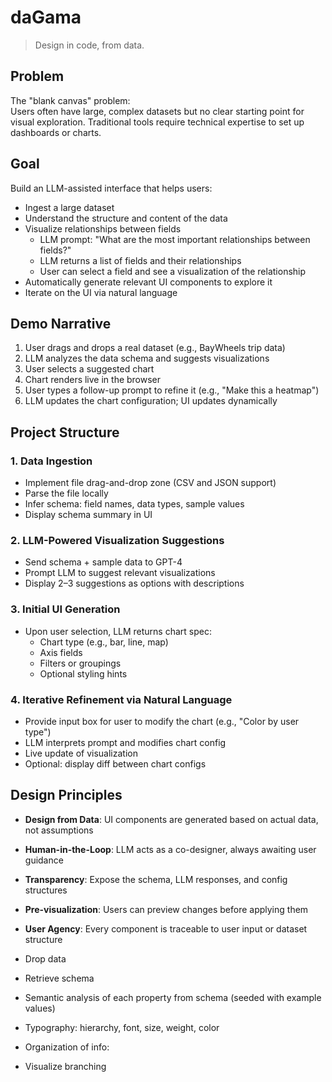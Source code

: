 # daGama

> Design in code, from data.

## Problem

The "blank canvas" problem:  
Users often have large, complex datasets but no clear starting point for visual exploration. Traditional tools require technical expertise to set up dashboards or charts.

## Goal

Build an LLM-assisted interface that helps users:

- Ingest a large dataset
- Understand the structure and content of the data
- Visualize relationships between fields
  - LLM prompt: "What are the most important relationships between fields?"
  - LLM returns a list of fields and their relationships
  - User can select a field and see a visualization of the relationship
- Automatically generate relevant UI components to explore it
- Iterate on the UI via natural language

## Demo Narrative

1. User drags and drops a real dataset (e.g., BayWheels trip data)
2. LLM analyzes the data schema and suggests visualizations
3. User selects a suggested chart
4. Chart renders live in the browser
5. User types a follow-up prompt to refine it (e.g., "Make this a heatmap")
6. LLM updates the chart configuration; UI updates dynamically

## Project Structure

### 1. Data Ingestion

- Implement file drag-and-drop zone (CSV and JSON support)
- Parse the file locally
- Infer schema: field names, data types, sample values
- Display schema summary in UI

### 2. LLM-Powered Visualization Suggestions

- Send schema + sample data to GPT-4
- Prompt LLM to suggest relevant visualizations
- Display 2–3 suggestions as options with descriptions

### 3. Initial UI Generation

- Upon user selection, LLM returns chart spec:
  - Chart type (e.g., bar, line, map)
  - Axis fields
  - Filters or groupings
  - Optional styling hints

### 4. Iterative Refinement via Natural Language

- Provide input box for user to modify the chart (e.g., "Color by user type")
- LLM interprets prompt and modifies chart config
- Live update of visualization
- Optional: display diff between chart configs

## Design Principles

- **Design from Data**: UI components are generated based on actual data, not assumptions
- **Human-in-the-Loop**: LLM acts as a co-designer, always awaiting user guidance
- **Transparency**: Expose the schema, LLM responses, and config structures
- **Pre-visualization**: Users can preview changes before applying them
- **User Agency**: Every component is traceable to user input or dataset structure

- Drop data
- Retrieve schema
- Semantic analysis of each property from schema (seeded with example values)

- Typography: hierarchy, font, size, weight, color
- Organization of info:

- Visualize branching

